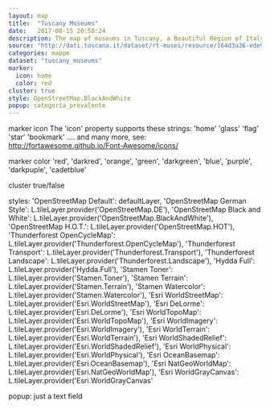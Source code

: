 ```yaml
---
layout: map
title:  "Tuscany Museums"
date:   2017-08-15 20:50:24
description: The map of museums in Tuscany, a Beautiful Region of Italy.
source: "http://dati.toscana.it/dataset/rt-musei/resource/164d3a36-ede9-44a7-8f01-d9431f9f0cff"
categories: mappe
dataset: "tuscany_museums"
marker:
  icon: home
  color: red
cluster: true
style: OpenStreetMap.BlackAndWhite
popup: categoria_prevalente
---
```


marker icon
The 'icon' property supports these strings:
'home'
'glass'
'flag'
'star'
'bookmark'
.... and many more, see: http://fortawesome.github.io/Font-Awesome/icons/

marker color
'red', 'darkred', 'orange', 'green', 'darkgreen', 'blue', 'purple', 'darkpuple', 'cadetblue'

cluster
true/false

styles:
 'OpenStreetMap Default': defaultLayer,
 'OpenStreetMap German Style': L.tileLayer.provider('OpenStreetMap.DE'),
 'OpenStreetMap Black and White': L.tileLayer.provider('OpenStreetMap.BlackAndWhite'),
 'OpenStreetMap H.O.T.': L.tileLayer.provider('OpenStreetMap.HOT'),
 'Thunderforest OpenCycleMap': L.tileLayer.provider('Thunderforest.OpenCycleMap'),
 'Thunderforest Transport': L.tileLayer.provider('Thunderforest.Transport'),
 'Thunderforest Landscape': L.tileLayer.provider('Thunderforest.Landscape'),
 'Hydda Full': L.tileLayer.provider('Hydda.Full'),
 'Stamen Toner': L.tileLayer.provider('Stamen.Toner'),
 'Stamen Terrain': L.tileLayer.provider('Stamen.Terrain'),
 'Stamen Watercolor': L.tileLayer.provider('Stamen.Watercolor'),
 'Esri WorldStreetMap': L.tileLayer.provider('Esri.WorldStreetMap'),
 'Esri DeLorme': L.tileLayer.provider('Esri.DeLorme'),
 'Esri WorldTopoMap': L.tileLayer.provider('Esri.WorldTopoMap'),
 'Esri WorldImagery': L.tileLayer.provider('Esri.WorldImagery'),
 'Esri WorldTerrain': L.tileLayer.provider('Esri.WorldTerrain'),
 'Esri WorldShadedRelief': L.tileLayer.provider('Esri.WorldShadedRelief'),
 'Esri WorldPhysical': L.tileLayer.provider('Esri.WorldPhysical'),
 'Esri OceanBasemap': L.tileLayer.provider('Esri.OceanBasemap'),
 'Esri NatGeoWorldMap': L.tileLayer.provider('Esri.NatGeoWorldMap'),
 'Esri WorldGrayCanvas': L.tileLayer.provider('Esri.WorldGrayCanvas'

 popup: just a text field